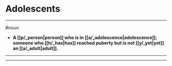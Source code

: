# Adolescents
---
#noun
- **A [[p/_person|person]] who is in [[a/_adolescence|adolescence]]; someone who [[h/_has|has]] reached puberty but is not [[y/_yet|yet]] an [[a/_adult|adult]].**
---
---

